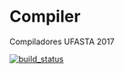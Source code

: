 # Compiler
Compiladores UFASTA 2017


[![build_status](https://travis-ci.com/comtom/compiler.svg?token=v8Uz1yh4sMNd73DSo77q&branch=master)](https://travis-ci.com/comtom/compiler)